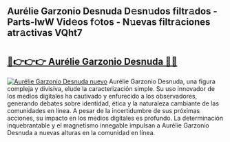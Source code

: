 ## Aurélie Garzonio Desnuda D𝚎sn𝚞dos filtr𝚊dos - Parts-lwW Vid𝚎os f𝚘tos - N𝚞evas filtr𝚊ciones atr𝚊ctivas VQht7

# <h2><a href="http://mb6uhb.tromn.icu/?c=Aur%c3%a9lie+Garzonio+Desnuda">🔗👉👉👉 Aurélie Garzonio Desnuda 🔗🔗</a></h2>

[![Aurélie Garzonio Desnuda nuevo](https://i.imgur.com/pEAQMta.gif)](http://mb6uhb.tromn.icu/?c=Aur%c3%a9lie+Garzonio+Desnuda)
Aurélie Garzonio Desnuda, una figura compleja y divisiva, elude la caracterización simple. Su uso innovador de los medios digitales ha cautivado y enfurecido a los observadores, generando debates sobre identidad, ética y la naturaleza cambiante de las comunidades en línea. A pesar de la incertidumbre de sus próximas acciones, su impacto en los medios digitales es profundo. La determinación inquebrantable y el magnetismo innegable impulsan a Aurélie Garzonio Desnuda a nuevas alturas en la comunidad en línea.
